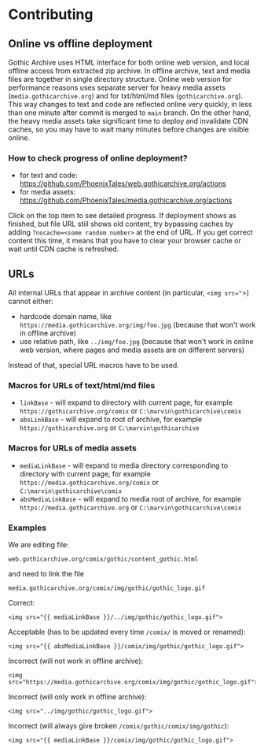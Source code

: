 # Contributing

## Online vs offline deployment
Gothic Archive uses HTML interface for both online web version, and local offline access from extracted zip archive.
In offline archive, text and media files are together in single directory structure.
Online web version for performance reasons uses separate server for heavy media assets (`media.gothicarchive.org`) and for txt/html/md files (`gothicarchive.org`). This way changes to text and code are reflected online very quickly, in less than one minute after commit is merged to `main` branch. On the other hand, the heavy media assets take significant time to deploy and invalidate CDN caches, so you may have to wait many minutes before changes are visible online.

### How to check progress of online deployment?
- for text and code: https://github.com/PhoenixTales/web.gothicarchive.org/actions
- for media assets: https://github.com/PhoenixTales/media.gothicarchive.org/actions

Click on the top item to see detailed progress. If deployment shows as finished, but file URL still shows old content, try bypassing caches by adding `?nocache=<some random number>` at the end of URL. If you get correct content this time, it means that you have to clear your browser cache or wait until CDN cache is refreshed.

## URLs
All internal URLs that appear in archive content (in particular, `<img src="`>) cannot either:
- hardcode domain name, like `https://media.gothicarchive.org/img/foo.jpg` (because that won't work in offline archive)
- use relative path, like `../img/foo.jpg` (because that won't work in online web version, where pages and media assets are on different servers)

Instead of that, special URL macros have to be used.

### Macros for URLs of text/html/md files
- `linkBase` - will expand to directory with current page, for example `https://gothicarchive.org/comix` or `C:\marvin\gothicarchive\comix`
- `absLinkBase` - will expand to root of archive, for example `https://gothicarchive.org` or `C:\marvin\gothicarchive`

### Macros for URLs of media assets 
- `mediaLinkBase` - will expand to media directory corresponding to directory with current page, for example `https://media.gothicarchive.org/comix` or `C:\marvin\gothicarchive\comix`
- `absMediaLinkBase` - will expand to media root of archive, for example `https://media.gothicarchive.org` or `C:\marvin\gothicarchive\comix`

### Examples
We are editing file:
```
web.gothicarchive.org/comix/gothic/content_gothic.html
```
and need to link the file
```
media.gothicarchive.org/comix/img/gothic/gothic_logo.gif
```
Correct:
```
<img src="{{ mediaLinkBase }}/../img/gothic/gothic_logo.gif">
```
Acceptable (has to be updated every time `/comix/` is moved or renamed):
```
<img src="{{ absMediaLinkBase }}/comix/img/gothic/gothic_logo.gif">
```
Incorrect (will not work in offline archive):
```
<img src="https://media.gothicarchive.org/comix/img/gothic/gothic_logo.gif">
```
Incorrect (will only work in offline archive):
```
<img src="../img/gothic/gothic_logo.gif">
```
Incorrect (will always give broken `/comix/gothic/comix/img/gothic`):
```
<img src="{{ mediaLinkBase }}/comix/img/gothic/gothic_logo.gif">
```
